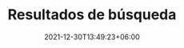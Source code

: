 ---
title: "Resultados de búsqueda"
date: 2021-12-30T13:49:23+06:00
draft: false

# meta description
description: "Entradas de nuestro blog sobre ozono, terapía con ozono, pie diabético, varices, entre otros."

# type
type : "search"
---
